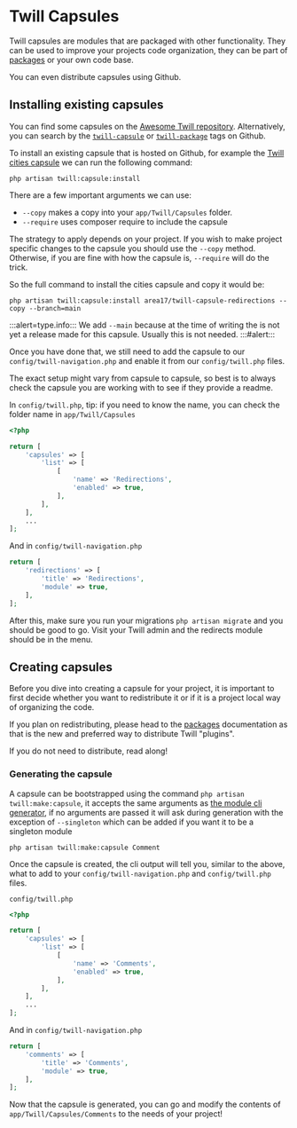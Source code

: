 # Twill Capsules

Twill capsules are modules that are packaged with other functionality. They can be used to improve your projects code
organization, they can be part of [packages](../15_packages) or your own code base.

You can even distribute capsules using Github.

## Installing existing capsules

You can find some capsules on the [Awesome Twill repository](https://github.com/pboivin/awesome-twill#capsules).
Alternatively, you can search by the [`twill-capsule`](https://github.com/topics/twill-capsule)
or [`twill-package`](https://github.com/topics/twill-package) tags on Github.

To install an existing capsule that is hosted on Github, for example
the [Twill cities capsule](https://github.com/area17/twill-capsule-cities) we can run the following command:

```
php artisan twill:capsule:install
```

There are a few important arguments we can use:

- `--copy` makes a copy into your `app/Twill/Capsules` folder.
- `--require` uses composer require to include the capsule

The strategy to apply depends on your project. If you wish to make project specific changes to the capsule you should
use the `--copy` method. Otherwise, if you are fine with how the capsule is, `--require` will do the trick.

So the full command to install the cities capsule and copy it would be:

```
php artisan twill:capsule:install area17/twill-capsule-redirections --copy --branch=main
```

:::alert=type.info:::
We add `--main` because at the time of writing the is not yet a release made for this capsule. Usually this is not
needed.
:::#alert:::

Once you have done that, we still need to add the capsule to our `config/twill-navigation.php` and enable it from our
`config/twill.php` files.

The exact setup might vary from capsule to capsule, so best is to always check the capsule you are working with to see
if they provide a readme.

In `config/twill.php`, tip: if you need to know the name, you can check the folder name in `app/Twill/Capsules`

```php
<?php

return [
    'capsules' => [
        'list' => [
            [
                'name' => 'Redirections',
                'enabled' => true,
            ],
        ],
    ],
    ...
];
```

And in `config/twill-navigation.php`

```php
return [
    'redirections' => [
        'title' => 'Redirections',
        'module' => true,
    ],
];
```

After this, make sure you run your migrations `php artisan migrate` and you should be good to go. Visit your Twill admin
and the redirects module should be in the menu.

## Creating capsules

Before you dive into creating a capsule for your project, it is important to first decide whether you want to
redistribute
it or if it is a project local way of organizing the code.

If you plan on redistributing, please head to the [packages](../15_packages) documentation as that is the new and preferred
way to distribute Twill "plugins".

If you do not need to distribute, read along!

### Generating the capsule

A capsule can be bootstrapped using the command `php artisan twill:make:capsule`, it accepts the same arguments as
[the module cli generator](./cli-generator.md), if no arguments are passed it will ask during generation with the
exception of `--singleton` which can be added if you want it to be a singleton module

```
php artisan twill:make:capsule Comment
```

Once the capsule is created, the cli output will tell you, similar to the above, what to add to
your `config/twill-navigation.php` and `config/twill.php` files.

`config/twill.php`

```php
<?php

return [
    'capsules' => [
        'list' => [
            [
                'name' => 'Comments',
                'enabled' => true,
            ],
        ],
    ],
    ...
];
```

And in `config/twill-navigation.php`

```php
return [
    'comments' => [
        'title' => 'Comments',
        'module' => true,
    ],
];
```

Now that the capsule is generated, you can go and modify the contents of `app/Twill/Capsules/Comments` to the needs of
your project!
